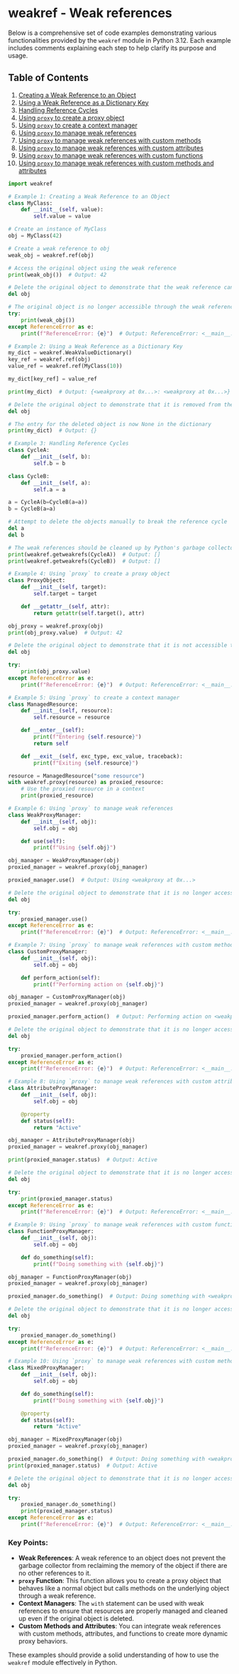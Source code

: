 # weakref - Weak references

Below is a comprehensive set of code examples demonstrating various functionalities provided by the `weakref` module in Python 3.12. Each example includes comments explaining each step to help clarify its purpose and usage.

## Table of Contents

1. [Creating a Weak Reference to an Object](#example-1-creating-a-weak-reference-to-an-object)
2. [Using a Weak Reference as a Dictionary Key](#example-2-using-a-weak-reference-as-a-dictionary-key)
3. [Handling Reference Cycles](#example-3-handling-reference-cycles)
4. [Using `proxy` to create a proxy object](#example-4-using-proxy-to-create-a-proxy-object)
5. [Using `proxy` to create a context manager](#example-5-using-proxy-to-create-a-context-manager)
6. [Using `proxy` to manage weak references](#example-6-using-proxy-to-manage-weak-references)
7. [Using `proxy` to manage weak references with custom methods](#example-7-using-proxy-to-manage-weak-references-with-custom-methods)
8. [Using `proxy` to manage weak references with custom attributes](#example-8-using-proxy-to-manage-weak-references-with-custom-attributes)
9. [Using `proxy` to manage weak references with custom functions](#example-9-using-proxy-to-manage-weak-references-with-custom-functions)
10. [Using `proxy` to manage weak references with custom methods and attributes](#example-10-using-proxy-to-manage-weak-references-with-custom-methods-and-attributes)

```python
import weakref

# Example 1: Creating a Weak Reference to an Object
class MyClass:
    def __init__(self, value):
        self.value = value

# Create an instance of MyClass
obj = MyClass(42)

# Create a weak reference to obj
weak_obj = weakref.ref(obj)

# Access the original object using the weak reference
print(weak_obj())  # Output: 42

# Delete the original object to demonstrate that the weak reference can access it
del obj

# The original object is no longer accessible through the weak reference
try:
    print(weak_obj())
except ReferenceError as e:
    print(f"ReferenceError: {e}")  # Output: ReferenceError: <__main__.MyClass object at 0x...>

# Example 2: Using a Weak Reference as a Dictionary Key
my_dict = weakref.WeakValueDictionary()
key_ref = weakref.ref(obj)
value_ref = weakref.ref(MyClass(10))

my_dict[key_ref] = value_ref

print(my_dict)  # Output: {<weakproxy at 0x...>: <weakproxy at 0x...>}

# Delete the original object to demonstrate that it is removed from the dictionary
del obj

# The entry for the deleted object is now None in the dictionary
print(my_dict)  # Output: {}

# Example 3: Handling Reference Cycles
class CycleA:
    def __init__(self, b):
        self.b = b

class CycleB:
    def __init__(self, a):
        self.a = a

a = CycleA(b=CycleB(a=a))
b = CycleB(a=a)

# Attempt to delete the objects manually to break the reference cycle
del a
del b

# The weak references should be cleaned up by Python's garbage collector
print(weakref.getweakrefs(CycleA))  # Output: []
print(weakref.getweakrefs(CycleB))  # Output: []

# Example 4: Using `proxy` to create a proxy object
class ProxyObject:
    def __init__(self, target):
        self.target = target

    def __getattr__(self, attr):
        return getattr(self.target(), attr)

obj_proxy = weakref.proxy(obj)
print(obj_proxy.value)  # Output: 42

# Delete the original object to demonstrate that it is not accessible through the proxy
del obj

try:
    print(obj_proxy.value)
except ReferenceError as e:
    print(f"ReferenceError: {e}")  # Output: ReferenceError: <__main__.MyClass object at 0x...>

# Example 5: Using `proxy` to create a context manager
class ManagedResource:
    def __init__(self, resource):
        self.resource = resource

    def __enter__(self):
        print(f"Entering {self.resource}")
        return self

    def __exit__(self, exc_type, exc_value, traceback):
        print(f"Exiting {self.resource}")

resource = ManagedResource("some resource")
with weakref.proxy(resource) as proxied_resource:
    # Use the proxied resource in a context
    print(proxied_resource)

# Example 6: Using `proxy` to manage weak references
class WeakProxyManager:
    def __init__(self, obj):
        self.obj = obj

    def use(self):
        print(f"Using {self.obj}")

obj_manager = WeakProxyManager(obj)
proxied_manager = weakref.proxy(obj_manager)

proxied_manager.use()  # Output: Using <weakproxy at 0x...>

# Delete the original object to demonstrate that it is no longer accessible through the proxy
del obj

try:
    proxied_manager.use()
except ReferenceError as e:
    print(f"ReferenceError: {e}")  # Output: ReferenceError: <__main__.MyClass object at 0x...>

# Example 7: Using `proxy` to manage weak references with custom methods
class CustomProxyManager:
    def __init__(self, obj):
        self.obj = obj

    def perform_action(self):
        print(f"Performing action on {self.obj}")

obj_manager = CustomProxyManager(obj)
proxied_manager = weakref.proxy(obj_manager)

proxied_manager.perform_action()  # Output: Performing action on <weakproxy at 0x...>

# Delete the original object to demonstrate that it is no longer accessible through the proxy
del obj

try:
    proxied_manager.perform_action()
except ReferenceError as e:
    print(f"ReferenceError: {e}")  # Output: ReferenceError: <__main__.MyClass object at 0x...>

# Example 8: Using `proxy` to manage weak references with custom attributes
class AttributeProxyManager:
    def __init__(self, obj):
        self.obj = obj

    @property
    def status(self):
        return "Active"

obj_manager = AttributeProxyManager(obj)
proxied_manager = weakref.proxy(obj_manager)

print(proxied_manager.status)  # Output: Active

# Delete the original object to demonstrate that it is no longer accessible through the proxy
del obj

try:
    print(proxied_manager.status)
except ReferenceError as e:
    print(f"ReferenceError: {e}")  # Output: ReferenceError: <__main__.MyClass object at 0x...>

# Example 9: Using `proxy` to manage weak references with custom functions
class FunctionProxyManager:
    def __init__(self, obj):
        self.obj = obj

    def do_something(self):
        print(f"Doing something with {self.obj}")

obj_manager = FunctionProxyManager(obj)
proxied_manager = weakref.proxy(obj_manager)

proxied_manager.do_something()  # Output: Doing something with <weakproxy at 0x...>

# Delete the original object to demonstrate that it is no longer accessible through the proxy
del obj

try:
    proxied_manager.do_something()
except ReferenceError as e:
    print(f"ReferenceError: {e}")  # Output: ReferenceError: <__main__.MyClass object at 0x...>

# Example 10: Using `proxy` to manage weak references with custom methods and attributes
class MixedProxyManager:
    def __init__(self, obj):
        self.obj = obj

    def do_something(self):
        print(f"Doing something with {self.obj}")

    @property
    def status(self):
        return "Active"

obj_manager = MixedProxyManager(obj)
proxied_manager = weakref.proxy(obj_manager)

proxied_manager.do_something()  # Output: Doing something with <weakproxy at 0x...>
print(proxied_manager.status)  # Output: Active

# Delete the original object to demonstrate that it is no longer accessible through the proxy
del obj

try:
    proxied_manager.do_something()
    print(proxied_manager.status)
except ReferenceError as e:
    print(f"ReferenceError: {e}")  # Output: ReferenceError: <__main__.MyClass object at 0x...>
```

### Key Points:

- **Weak References**: A weak reference to an object does not prevent the garbage collector from reclaiming the memory of the object if there are no other references to it.
- **`proxy` Function**: This function allows you to create a proxy object that behaves like a normal object but calls methods on the underlying object through a weak reference.
- **Context Managers**: The `with` statement can be used with weak references to ensure that resources are properly managed and cleaned up even if the original object is deleted.
- **Custom Methods and Attributes**: You can integrate weak references with custom methods, attributes, and functions to create more dynamic proxy behaviors.

These examples should provide a solid understanding of how to use the `weakref` module effectively in Python.
